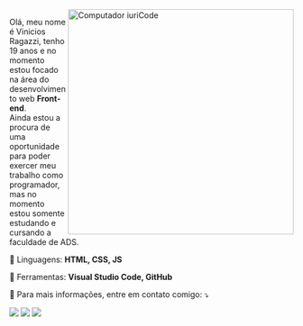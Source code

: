 <img src="https://raw.githubusercontent.com/MicaelliMedeiros/micaellimedeiros/master/image/computer-illustration.png" min-width="400px" max-width="400px" width="400px" align="right" alt="Computador iuriCode">

<p align="left"> 
  Olá, meu nome é Vinicios Ragazzi, tenho 19 anos e no momento estou focado na área do desenvolvimento web <strong>Front-end</strong>.<br>
  Ainda estou a procura de uma oportunidade para poder exercer meu trabalho como programador, mas no momento estou somente estudando e cursando a faculdade de ADS.
</p>

<p align="left">
  🦄 Linguagens: <strong>HTML, CSS, JS</strong>
</p>

<p align="left">
  💼 Ferramentas: <strong>Visual Studio Code, GitHub</strong>
</p>

<p align="left">
  💌 Para mais informações, entre em contato comigo: ⤵️
</p>

<p align="left">

  <a href="#" alt="WhatsApp">
  <img src="https://img.shields.io/badge/-WhatsApp-25d366?style=flat-square&labelColor=25d366&logo=whatsapp&logoColor=white&link=https://api.whatsapp.com/send?phone=5521980534112&text=Ol%C3%A1%2C%20em%20breve%20responderei%20sua%20mensagem!"/></a>

  <a href="#" alt="Facebook">
  <img src="https://img.shields.io/badge/-Facebook-3b5998?style=flat-square&labelColor=3b5998&logo=facebook&logoColor=white&link=https://www.facebook.com/vinicios.ragazzi.750/"/></a>

  <a href="#" alt="Instagram">
  <img src="https://img.shields.io/badge/-Instagram-DF0174?style=flat-square&labelColor=DF0174&logo=instagram&logoColor=white&link=https://www.instagram.com/ragazzy4/"/></a>
</p>  
